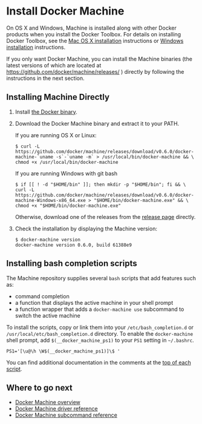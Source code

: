 <!--[metadata]>
+++
title = "Install Machine"
description = "How to install Docker Machine"
keywords = ["machine, orchestration, install, installation, docker, documentation"]
[menu.main]
parent="workw_machine"
weight=-80
+++
<![end-metadata]-->

# Install Docker Machine

On OS X and Windows, Machine is installed along with other Docker products when
you install the Docker Toolbox. For details on installing Docker Toolbox, see
the <a href="https://docs.docker.com/installation/mac/" target="_blank">Mac OS X
installation</a> instructions or <a
href="https://docs.docker.com/installation/windows" target="_blank">Windows
installation</a> instructions.

If you only want Docker Machine, you can install the Machine binaries (the
latest versions of which are located at
<https://github.com/docker/machine/releases/> ) directly by following the
instructions in the next section.

## Installing Machine Directly

1.  Install <a href="https://docs.docker.com/installation/"
    target="_blank">the Docker binary</a>.

2.  Download the Docker Machine binary and extract it to your PATH.

    If you are running OS X or Linux:

        $ curl -L https://github.com/docker/machine/releases/download/v0.6.0/docker-machine-`uname -s`-`uname -m` > /usr/local/bin/docker-machine && \
        chmod +x /usr/local/bin/docker-machine

    If you are running Windows with git bash

        $ if [[ ! -d "$HOME/bin" ]]; then mkdir -p "$HOME/bin"; fi && \
        curl -L https://github.com/docker/machine/releases/download/v0.6.0/docker-machine-Windows-x86_64.exe > "$HOME/bin/docker-machine.exe" && \
        chmod +x "$HOME/bin/docker-machine.exe"

    Otherwise, download one of the releases from the [release page](https://github.com/docker/machine/releases/) directly.

3.  Check the installation by displaying the Machine version:

        $ docker-machine version
        docker-machine version 0.6.0, build 61388e9

## Installing bash completion scripts

The Machine repository supplies several `bash` scripts that add features such
as:

-   command completion
-   a function that displays the active machine in your shell prompt
-   a function wrapper that adds a `docker-machine use` subcommand to switch the
    active machine

To install the scripts, copy or link them into your `/etc/bash_completion.d` or
`/usr/local/etc/bash_completion.d` directory. To enable the `docker-machine` shell
prompt, add `$(__docker_machine_ps1)` to your `PS1` setting in `~/.bashrc`.

    PS1='[\u@\h \W$(__docker_machine_ps1)]\$ '

You can find additional documentation in the comments at the
[top of each script](https://github.com/docker/machine/tree/master/contrib/completion/bash).

## Where to go next

-   [Docker Machine overview](index.md)
-   [Docker Machine driver reference](drivers/index.md)
-   [Docker Machine subcommand reference](reference/index.md)
